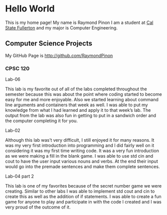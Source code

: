  # Hello World

This is my home page! My name is Raymond Pinon I am a student at [Cal State Fullerton](http://www.fullerton.edu/) and my major is Computer Engineering.

## Computer Science Projects

My GitHub Page is http://github.com/RaymondPinon

### CPSC 120

Lab-06

This lab is my favorite out of all of the labs completed throughout the semester because this was about the point where coding started to become easy for me and more enjoyable. Also we started learning about command line arguments and containers that week as well. I was able to put my knowledge from what I had learned and apply it to that week’s lab. The output from the lab was also fun in getting to put in a sandwich order and the computer completing it for you.

Lab-02

Although this lab was’t very difficult, I still enjoyed it for many reasons. It was my very first introduction into programming and I did fairly well on it considering it was my first time writing code. It was a very fun introduction as we were making a fill in the blank game. I was able to use std cin and cout to have the user input various nouns and verbs. At the end their input would go into the premade sentences and make them complete sentences.

Lab-04 part 2

This lab is one of my favorites because of the secret number game we were creating. Similar to other labs I was able to implement std cout and cin to create this as well as the addition of if statements. I was able to create a fun game for anyone to play and participate in with the code I created and I was very proud of the outcome of it.